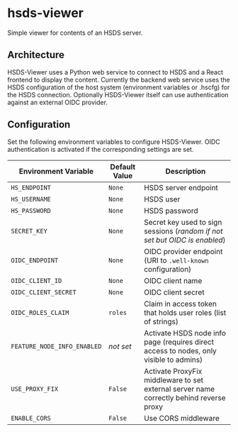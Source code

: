 # hsds-viewer

Simple viewer for contents of an HSDS server.

## Architecture

HSDS-Viewer uses a Python web service to connect to HSDS and a React frontend to display the content.
Currently the backend web service uses the HSDS configuration of the host system (environment variables or .hscfg)
for the HSDS connection. Optionally HSDS-Viewer itself can use authentication against an external OIDC provider.

## Configuration

Set the following environment variables to configure HSDS-Viewer.
OIDC authentication is activated if the corresponding settings are set.

| Environment Variable        | Default Value | Description                                                                             |
| --------------------------- | ------------- | --------------------------------------------------------------------------------------- |
| `HS_ENDPOINT`               | `None`        | HSDS server endpoint                                                                    |
| `HS_USERNAME`               | `None`        | HSDS user                                                                               |
| `HS_PASSWORD`               | `None`        | HSDS password                                                                           |
| `SECRET_KEY`                | `None`        | Secret key used to sign sessions (*random if not set but OIDC is enabled*)              |
| `OIDC_ENDPOINT`             | `None`        | OIDC provider endpoint (URI to `.well-known` configuration)                             |
| `OIDC_CLIENT_ID`            | `None`        | OIDC client name                                                                        |
| `OIDC_CLIENT_SECRET`        | `None`        | OIDC client secret                                                                      |
| `OIDC_ROLES_CLAIM`          | `roles`       | Claim in access token that holds user roles (list of strings)                           |
| `FEATURE_NODE_INFO_ENABLED` | *not set*     | Activate HSDS node info page (requires direct access to nodes, only visible to admins)  |
| `USE_PROXY_FIX`             | `False`       | Activate ProxyFix middleware to set external server name correctly behind reverse proxy |
| `ENABLE_CORS`               | `False`       | Use CORS middleware                                                                     |
